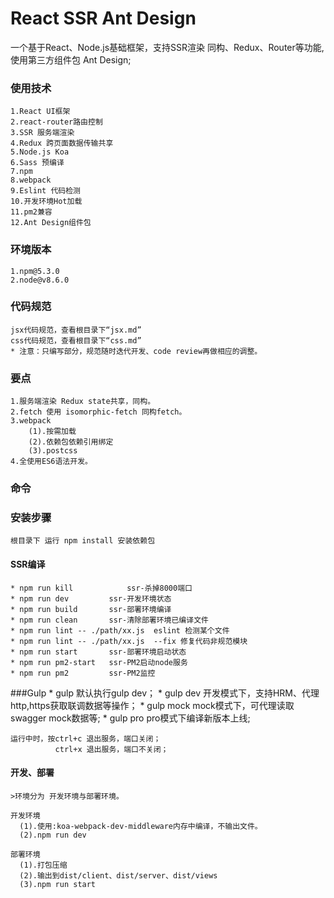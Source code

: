 # React SSR Ant Design
  一个基于React、Node.js基础框架，支持SSR渲染 同构、Redux、Router等功能,使用第三方组件包 Ant Design;

### 使用技术
    1.React UI框架
    2.react-router路由控制
    3.SSR 服务端渲染
    4.Redux 跨页面数据传输共享
    5.Node.js Koa
    6.Sass 预编译
    7.npm
    8.webpack
    9.Eslint 代码检测
    10.开发环境Hot加载
    11.pm2兼容
    12.Ant Design组件包


### 环境版本
    1.npm@5.3.0
    2.node@v8.6.0

### 代码规范
    jsx代码规范，查看根目录下“jsx.md”
    css代码规范，查看根目录下“css.md”
    * 注意：只编写部分，规范随时迭代开发、code review再做相应的调整。

### 要点  
    1.服务端渲染 Redux state共享，同构。
    2.fetch 使用 isomorphic-fetch 同构fetch。
    3.webpack
        (1).按需加载
        (2).依赖包依赖引用绑定
        (3).postcss
    4.全使用ES6语法开发。

### 命令      

### 安装步骤    
    根目录下 运行 npm install 安装依赖包

#### SSR编译        
    * npm run kill            ssr-杀掉8000端口      
    * npm run dev         ssr-开发环境状态        
    * npm run build       ssr-部署环境编译        
    * npm run clean       ssr-清除部署环境已编译文件  
    * npm run lint -- ./path/xx.js  eslint 检测某个文件
    * npm run lint -- ./path/xx.js  --fix 修复代码非规范模块
    * npm run start       ssr-部署环境启动状态  
    * npm run pm2-start   ssr-PM2启动node服务  
    * npm run pm2         ssr-PM2监控  

###Gulp
    * gulp      默认执行gulp dev；
    * gulp dev  开发模式下，支持HRM、代理http,https获取联调数据等操作；
    * gulp mock mock模式下，可代理读取swagger mock数据等;
    * gulp pro  pro模式下编译新版本上线;

    运行中时，按ctrl+c 退出服务，端口关闭；
              ctrl+x 退出服务，端口不关闭；

#### 开发、部署
    >环境分为 开发环境与部署环境。

    开发环境
      (1).使用:koa-webpack-dev-middleware内存中编译，不输出文件。
      (2).npm run dev

    部署环境
      (1).打包压缩
      (2).输出到dist/client、dist/server、dist/views
      (3).npm run start
